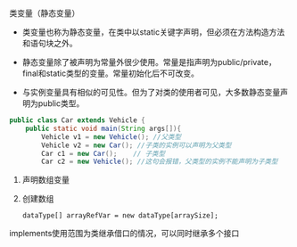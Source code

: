 类变量（静态变量）

- 类变量也称为静态变量，在类中以static关键字声明，但必须在方法构造方法和语句块之外。

- 静态变量除了被声明为常量外很少使用。常量是指声明为public/private，final和static类型的变量。常量初始化后不可改变。

- 与实例变量具有相似的可见性。但为了对类的使用者可见，大多数静态变量声明为public类型。

```java
public class Car extends Vehicle {
    public static void main(String args[]){
        Vehicle v1 = new Vehicle(); //父类型
        Vehicle v2 = new Car(); //子类的实例可以声明为父类型
        Car c1 = new Car();    // 子类型
        Car c2 = new Vehicle(); //这句会报错，父类型的实例不能声明为子类型
```

1. 声明数组变量 

2. 创建数组

   `dataType[] arrayRefVar = new dataType[arraySize];`

implements使用范围为类继承借口的情况，可以同时继承多个接口